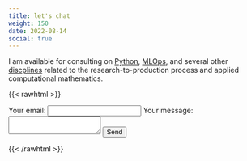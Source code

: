 ```yaml
---
title: let's chat
weight: 150
date: 2022-08-14
social: true
---
```



I am available for consulting on [Python](https://mindthemath.com/python), [MLOps](), and several other [discplines]() related to the research-to-production process and applied computational mathematics.


{{< rawhtml >}}
<form
  action="https://formspree.io/f/mpilosov@gmail.com"
  method="POST"
>
  <label>
    Your email:
    <input type="email" name="email">
  </label>
  <label>
    Your message:
    <textarea name="message"></textarea>
  </label>
  <!-- your other form fields go here -->
  <button type="submit">Send</button>
</form>
{{< /rawhtml >}}

